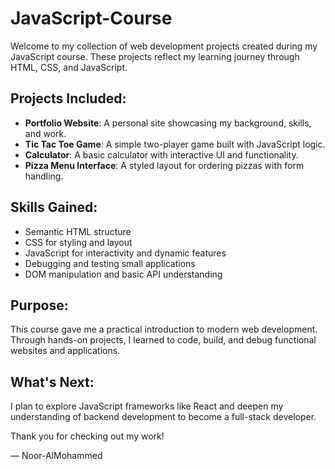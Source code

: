 # JavaScript-Course
Welcome to my collection of web development projects created during my JavaScript course. These projects reflect my learning journey through HTML, CSS, and JavaScript.

## Projects Included:
- **Portfolio Website**: A personal site showcasing my background, skills, and work.
- **Tic Tac Toe Game**: A simple two-player game built with JavaScript logic.
- **Calculator**: A basic calculator with interactive UI and functionality.
- **Pizza Menu Interface**: A styled layout for ordering pizzas with form handling.

## Skills Gained:
- Semantic HTML structure
- CSS for styling and layout
- JavaScript for interactivity and dynamic features
- Debugging and testing small applications
- DOM manipulation and basic API understanding

## Purpose:
This course gave me a practical introduction to modern web development. Through hands-on projects, I learned to code, build, and debug functional websites and applications.

## What's Next:
I plan to explore JavaScript frameworks like React and deepen my understanding of backend development to become a full-stack developer.

Thank you for checking out my work!

— Noor-AlMohammed
